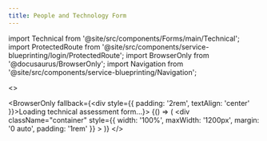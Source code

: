 ```yaml
---
title: People and Technology Form
---
```


import Technical from '@site/src/components/Forms/main/Technical';
import ProtectedRoute from '@site/src/components/service-blueprinting/login/ProtectedRoute';
import BrowserOnly from '@docusaurus/BrowserOnly';
import Navigation from '@site/src/components/service-blueprinting/Navigation';

<>
<Navigation />

<BrowserOnly fallback={<div style={{ padding: '2rem', textAlign: 'center' }}>Loading technical assessment form...</div>}>
  {() => (
    <ProtectedRoute>
      <div 
        className="container" 
        style={{ width: '100%', maxWidth: '1200px', margin: '0 auto', padding: '1rem' }}
      >
        <Technical />
      </div>
    </ProtectedRoute>
  )}
</BrowserOnly>
</>